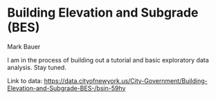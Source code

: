 # Building Elevation and Subgrade (BES)
Mark Bauer

I am in the process of building out a tutorial and basic exploratory data analysis. Stay tuned.

Link to data: https://data.cityofnewyork.us/City-Government/Building-Elevation-and-Subgrade-BES-/bsin-59hv

